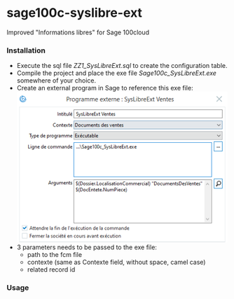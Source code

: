 # sage100c-syslibre-ext
Improved "Informations libres" for Sage 100cloud

### Installation
- Execute the sql file *ZZ1_SysLibreExt.sql* to create the configuration table.
- Compile the project and place the exe file *Sage100c_SysLibreExt.exe* somewhere of your choice.
- Create an external program in Sage to reference this exe file:
![Screenshot](docs/programme-externe-config.png)
- 3 parameters needs to be passed to the exe file:
  - path to the fcm file
  - contexte (same as Contexte field, without space, camel case)
  - related record id

### Usage
